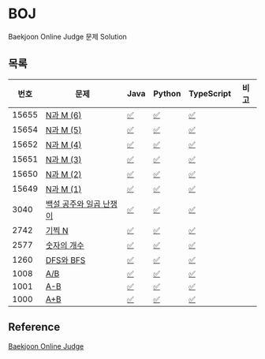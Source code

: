 # BOJ  
Baekjoon Online Judge 문제 Solution

## 목록
|번호|문제|Java|Python|TypeScript|비고|
| ------ | ------ | ------ | ------ | ------ | ------ |
|15655|[N과 M (6)](https://www.acmicpc.net/problem/15655) | [:white_check_mark:](algorithm/java/src/BOJ15655.java) | [:white_check_mark:](algorithm/python/BOJ15655.py) | [:white_check_mark:](algorithm/typescript/BOJ15655.ts)
|15654|[N과 M (5)](https://www.acmicpc.net/problem/15654) | [:white_check_mark:](algorithm/java/src/BOJ15654.java) | [:white_check_mark:](algorithm/python/BOJ15654.py) | [:white_check_mark:](algorithm/typescript/BOJ15654.ts)
|15652|[N과 M (4)](https://www.acmicpc.net/problem/15652) | [:white_check_mark:](algorithm/java/src/BOJ15652.java) | [:white_check_mark:](algorithm/python/BOJ15652.py) | [:white_check_mark:](algorithm/typescript/BOJ15652.ts)
|15651|[N과 M (3)](https://www.acmicpc.net/problem/15651) | [:white_check_mark:](algorithm/java/src/BOJ15651.java) | [:white_check_mark:](algorithm/python/BOJ15651.py) | [:white_check_mark:](algorithm/typescript/BOJ15651.ts)
|15650|[N과 M (2)](https://www.acmicpc.net/problem/15650) | [:white_check_mark:](algorithm/java/src/BOJ15650.java) | [:white_check_mark:](algorithm/python/BOJ15650.py) | [:white_check_mark:](algorithm/typescript/BOJ15650.ts)
|15649|[N과 M (1)](https://www.acmicpc.net/problem/15649) | [:white_check_mark:](algorithm/java/src/BOJ15649.java) | [:white_check_mark:](algorithm/python/BOJ15649.py) | [:white_check_mark:](algorithm/typescript/BOJ15649.ts)
|3040|[백설 공주와 일곱 난쟁이](https://www.acmicpc.net/problem/3040) | [:white_check_mark:](algorithm/java/src/BOJ3040.java) | [:white_check_mark:](algorithm/python/BOJ3040.py) | [:white_check_mark:](algorithm/typescript/BOJ3040.ts)
|2742|[기찍 N](https://www.acmicpc.net/problem/2742) | [:white_check_mark:](algorithm/java/src/BOJ2742.java) | [:white_check_mark:](algorithm/python/BOJ2742.py) | [:white_check_mark:](algorithm/typescript/BOJ2742.ts)
|2577|[숫자의 개수](https://www.acmicpc.net/problem/2577) | [:white_check_mark:](algorithm/java/src/BOJ2577.java) | [:white_check_mark:](algorithm/python/BOJ2577.py) | [:white_check_mark:](algorithm/typescript/BOJ2577.ts)
|1260|[DFS와 BFS](https://www.acmicpc.net/problem/1260) | [:white_check_mark:](algorithm/java/src/BOJ1260.java) | [:white_check_mark:](algorithm/python/BOJ1260.py) | [:white_check_mark:](algorithm/typescript/BOJ1260.ts)
|1008|[A/B](https://www.acmicpc.net/problem/1008) | [:white_check_mark:](algorithm/java/src/BOJ1008.java) | [:white_check_mark:](algorithm/python/BOJ1008.py) | [:white_check_mark:](algorithm/typescript/BOJ1008.ts)
|1001|[A-B](https://www.acmicpc.net/problem/1001) | [:white_check_mark:](algorithm/java/src/BOJ1001.java) | [:white_check_mark:](algorithm/python/BOJ1001.py) | [:white_check_mark:](algorithm/typescript/BOJ1001.ts)
|1000|[A+B](https://www.acmicpc.net/problem/1000) | [:white_check_mark:](algorithm/java/src/BOJ1000.java) | [:white_check_mark:](algorithm/python/BOJ1000.py) | [:white_check_mark:](algorithm/typescript/BOJ1000.ts)

## Reference
[Baekjoon Online Judge](https://www.acmicpc.net/)